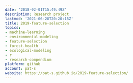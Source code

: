 ```yaml
---
date: '2018-02-01T15:49:49Z'
description: Research project
lastmod: '2021-06-28T20:20:15Z'
title: 2019-feature-selection
topics:
- machine-learning
- environmental-modeling
- feature-selection
- forest-health
- ecological-modeling
- r
- research-compendium
platform: github
account: pat-s
website: https://pat-s.github.io/2019-feature-selection/
---
```


